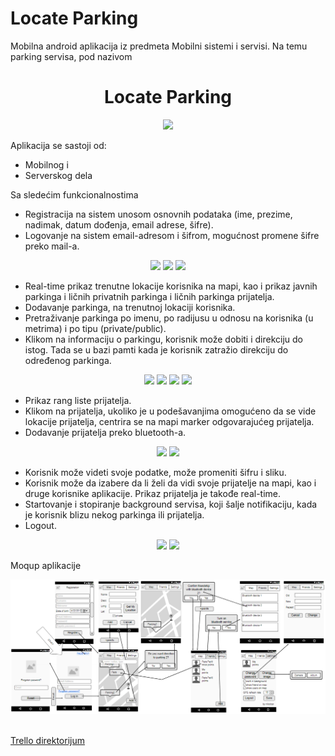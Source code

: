 # Locate Parking

Mobilna android aplikacija iz predmeta Mobilni sistemi i servisi. Na temu parking servisa, pod nazivom 


<h1 align="center">Locate Parking </h1>
<p align="center">  
  <img src="https://github.com/nikolcar/BottomNavigation/blob/master/app/src/main/res/mipmap-xxxhdpi/icon_white.png"/>
</p>

Aplikacija se sastoji od:
- Mobilnog i
- Serverskog dela

Sa sledećim funkcionalnostima

- Registracija na sistem unosom osnovnih podataka (ime, prezime, nadimak, datum dođenja, email adrese, šifre).
- Logovanje na sistem email-adresom i šifrom, mogućnost promene šifre preko mail-a.

<p align="center">  
  <img src="https://github.com/nikolcar/BottomNavigation/blob/master/app/src/main/res/screenshots/registration.png" width="250"/>
  <img src="https://github.com/nikolcar/BottomNavigation/blob/master/app/src/main/res/screenshots/login.png" width="250"/>
  <img src="https://github.com/nikolcar/BottomNavigation/blob/master/app/src/main/res/screenshots/forgotenPassword.png" width="250"/>
</p>

- Real-time prikaz trenutne lokacije korisnika na mapi, kao i prikaz javnih parkinga i ličnih privatnih parkinga i ličnih parkinga prijatelja.
- Dodavanje parkinga, na trenutnoj lokaciji korisnika.
- Pretraživanje parkinga po imenu, po radijusu u odnosu na korisnika (u metrima) i po tipu (private/public).
- Klikom na informaciju o parkingu, korisnik može dobiti i direkciju do istog. Tada se u bazi pamti kada je korisnik zatražio direkciju do određenog parkinga.

<p align="center">  
  <img src="https://github.com/nikolcar/BottomNavigation/blob/master/app/src/main/res/screenshots/addParking.png" width="250"/>
  <img src="https://github.com/nikolcar/BottomNavigation/blob/master/app/src/main/res/screenshots/radiusSearch.png" width="250"/>
  <img src="https://github.com/nikolcar/BottomNavigation/blob/master/app/src/main/res/screenshots/typeSearch.png" width="250"/>
  <img src="https://github.com/nikolcar/BottomNavigation/blob/master/app/src/main/res/screenshots/direction.png" width="250"/>
</p>

- Prikaz rang liste prijatelja.
- Klikom na prijatelja, ukoliko je u podešavanjima omogućeno da se vide lokacije prijatelja, centrira se na mapi marker odgovarajućeg prijatelja.
- Dodavanje prijatelja preko bluetooth-a.

<p align="center">  
  <img src="https://github.com/nikolcar/BottomNavigation/blob/master/app/src/main/res/screenshots/highscore.png" width="250"/>
  <img src="https://github.com/nikolcar/BottomNavigation/blob/master/app/src/main/res/screenshots/bluetooth.png" width="250"/>
</p>

- Korisnik može videti svoje podatke, može promeniti šifru i sliku.
- Korisnik može da izabere da li želi da vidi svoje prijatelje na mapi, kao i druge korisnike aplikacije. Prikaz prijatelja je takođe real-time.
- Startovanje i stopiranje background servisa, koji šalje notifikaciju, kada je korisnik blizu nekog parkinga ili prijatelja.
- Logout.

<p align="center">  
  <img src="https://github.com/nikolcar/BottomNavigation/blob/master/app/src/main/res/screenshots/settings.png" width="250"/>
  <img src="https://github.com/nikolcar/BottomNavigation/blob/master/app/src/main/res/screenshots/startApp.png" width="250"/>
</p>

Moqup aplikacije

<p align="center">  
  <img src="https://github.com/nikolcar/BottomNavigation/blob/master/app/src/main/res/screenshots/moqup.png"/>
</p>

<br>
<a href="https://trello.com/locateparkingmosisapp"> Trello direktorijum </a>

